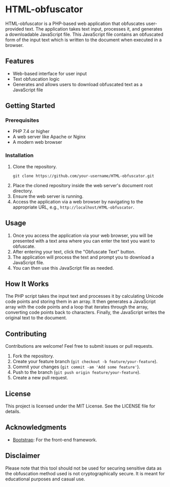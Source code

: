 # HTML-obfuscator
HTML-obfuscator is a PHP-based web application that obfuscates user-provided text. The application takes text input, processes it, and generates a downloadable JavaScript file. This JavaScript file contains an obfuscated form of the input text which is written to the document when executed in a browser.

## Features

- Web-based interface for user input
- Text obfuscation logic
- Generates and allows users to download obfuscated text as a JavaScript file

## Getting Started

### Prerequisites

- PHP 7.4 or higher
- A web server like Apache or Nginx
- A modern web browser

### Installation

1. Clone the repository.
    ```
    git clone https://github.com/your-username/HTML-obfuscator.git
    ```
2. Place the cloned repository inside the web server's document root directory.
3. Ensure the web server is running.
4. Access the application via a web browser by navigating to the appropriate URL, e.g., `http://localhost/HTML-obfuscator`.

## Usage

1. Once you access the application via your web browser, you will be presented with a text area where you can enter the text you want to obfuscate.
2. After entering your text, click the "Obfuscate Text" button.
3. The application will process the text and prompt you to download a JavaScript file.
4. You can then use this JavaScript file as needed.

## How It Works

The PHP script takes the input text and processes it by calculating Unicode code points and storing them in an array. It then generates a JavaScript array with the code points and a loop that iterates through the array, converting code points back to characters. Finally, the JavaScript writes the original text to the document.

## Contributing

Contributions are welcome! Feel free to submit issues or pull requests.

1. Fork the repository.
2. Create your feature branch (`git checkout -b feature/your-feature`).
3. Commit your changes (`git commit -am 'Add some feature'`).
4. Push to the branch (`git push origin feature/your-feature`).
5. Create a new pull request.

## License

This project is licensed under the MIT License. See the LICENSE file for details.

## Acknowledgments

- [Bootstrap](https://getbootstrap.com/): For the front-end framework.

## Disclaimer

Please note that this tool should not be used for securing sensitive data as the obfuscation method used is not cryptographically secure. It is meant for educational purposes and casual use.
